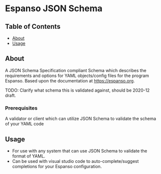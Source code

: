 # Espanso JSON Schema

## Table of Contents

- [About](#about)
- [Usage](#usage)

## About

A JSON Schema Specification compliant Schema which describes the requirements and options for YAML objects/config files for the program Espanso. Based upon the documentation at <https://espanso.org>.

TODO: Clarify what schema this is validated against, should be 2020-12 draft.

### Prerequisites

A validator or client which can utilize JSON Schema to validate the schema of your YAML code

## Usage

- For use with any system that can use JSON Schema to validate the format of YAML.
- Can be used with visual studio code to auto-complete/suggest completions for your Espanso configuration.

